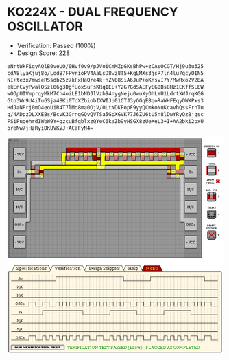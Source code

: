 # KO224X - DUAL FREQUENCY OSCILLATOR

- Verification: Passed (100%)
- Design Score: 228

```
eNrtWkFigyAQlB0veUO/0Hvf0v9/pJVoiCmMZpGKsBhPw+zCAsOCGT/Hj9u3u325
cdA8lyaKjuj8o/LodB7FPyrioPV4AaLsD8wz8T5+KqLMXs3jsR7ln4lu7qcyOIN5
NI+te3x7mwseRSsdb25z7kFxHaQre4k+nZN08SiA6JuP+oKnsvI7Y/MwRxo2VZBA
ekEnCvyPwalOSzl06g3DgfUoxSuFsKRqIEL+Y2G7GdSAEFyEG0Bs8Hz1EKffSLEW
wOOpUIVmprqyMkM7Ch4oiLE1bNDJlVzb94nygNeju0wuXyOhLYU1LdrtXWJrqKGG
Gto3Wr9U4iTuGSja48Ki0ToXZbiobIXWIJU01CTJ3yGGqE8qoRaWHFEqyOWXPxs3
HdJaNPrj0mO4eoUiR4T7lMo8ma0OjV/OLtNDKFopF9yyQCmkoNuKcavhQssFrnTu
q/4ADpzDLXXEBs/BcvK3GrngGQvQVTSa5GpXGVK77J6ZU6tU5n8lDwYRyQzBjqsc
FSiPuqehrd1WbW9Y+gzcuBfgblxzQYeC6kaZb9yHSGX8zUeXeL3+I+AA2bki2pxU
oreNw7jHzRyiDKUVKVJ+ACaFyN4=
```

![08 KO224X DUAL FREQUENCY OSCILLATOR](./assets/08.png)

